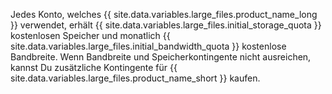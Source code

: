 Jedes Konto, welches {{ site.data.variables.large_files.product_name_long }} verwendet, erhält {{ site.data.variables.large_files.initial_storage_quota }} kostenlosen Speicher und monatlich {{ site.data.variables.large_files.initial_bandwidth_quota }} kostenlose Bandbreite. Wenn Bandbreite und Speicherkontingente nicht ausreichen, kannst Du zusätzliche Kontingente für {{ site.data.variables.large_files.product_name_short }} kaufen.
